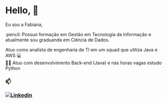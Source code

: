 

# Hello, :wave: 

<p align="left">
Eu sou a Fabiana, </p>
<p>
:pencil: Possuo formação em Gestão em Tecnologia da Informação e atualmente sou graduanda em Ciência de Dados.

Atuo como analista de engenharia de TI em um squad que utiliza Java e AWS :computer: </br>
:woman_technologist: Atuo com desenvolvimento Back-end (Java) e nas horas vagas estudo Python

</p>

<h3 align="left">

  
:mailbox:

[![Linkedin](https://img.shields.io/badge/linked-in-369?style=flat-square&logo=linkedin&logoColor=white&color=blue)](https://www.linkedin.com/in/fabianalimasugamele)
 

